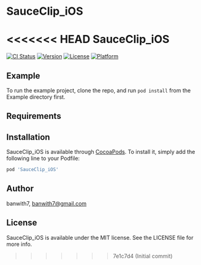 # SauceClip_iOS
<<<<<<< HEAD
SauceClip_iOS 
=======

[![CI Status](https://img.shields.io/travis/banwith7/SauceClip_iOS.svg?style=flat)](https://travis-ci.org/banwith7/SauceClip_iOS)
[![Version](https://img.shields.io/cocoapods/v/SauceClip_iOS.svg?style=flat)](https://cocoapods.org/pods/SauceClip_iOS)
[![License](https://img.shields.io/cocoapods/l/SauceClip_iOS.svg?style=flat)](https://cocoapods.org/pods/SauceClip_iOS)
[![Platform](https://img.shields.io/cocoapods/p/SauceClip_iOS.svg?style=flat)](https://cocoapods.org/pods/SauceClip_iOS)

## Example

To run the example project, clone the repo, and run `pod install` from the Example directory first.

## Requirements

## Installation

SauceClip_iOS is available through [CocoaPods](https://cocoapods.org). To install
it, simply add the following line to your Podfile:

```ruby
pod 'SauceClip_iOS'
```

## Author

banwith7, banwith7@gmail.com

## License

SauceClip_iOS is available under the MIT license. See the LICENSE file for more info.
>>>>>>> 7e1c7d4 (Initial commit)

